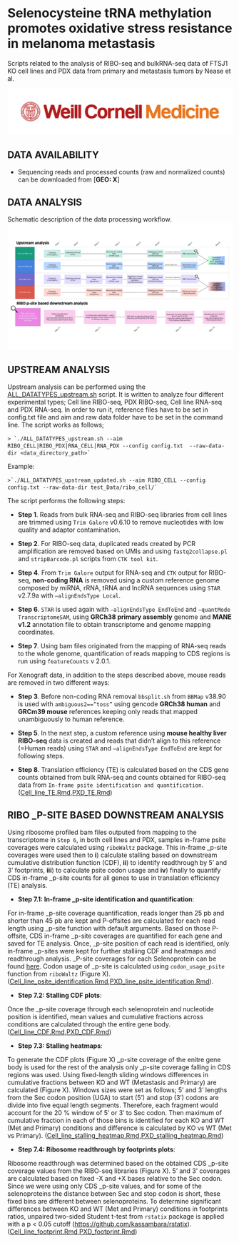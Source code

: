 
# Selenocysteine tRNA methylation promotes oxidative stress resistance in melanoma metastasis
Scripts related to the analysis of RIBO-seq and bulkRNA-seq data of FTSJ1 KO cell lines and PDX data from primary and metastasis tumors by Nease et al.


![](WCM_MB_LOGO_HZSS1L_CLR_RGB_new.png)

## DATA AVAILABILITY

* Sequencing reads and processed counts (raw and normalized counts) can be downloaded from [**GEO: X**]

## DATA ANALYSIS
Schematic description of the data processing workflow. 
![](RIBO-seq_diagram.png)


## UPSTREAM ANALYSIS
Upstream analysis can be performed using the [ALL_DATATYPES_upstream.sh](https://github.com/abcwcm/piskounova_ribo/blob/main/analysis_scripts/upstream_analysis/ALL_DATATYPES_upstream_updated.sh) script. It is written to analyze four different experimental types; Cell line RIBO-seq, PDX RIBO-seq, Cell line RNA-seq and PDX RNA-seq. In order to run it, reference files have to be set in config.txt file and aim and raw data folder have to be set in the command line. The script works as follows;

    > `./ALL_DATATYPES_upstream.sh --aim RIBO_CELL|RIBO_PDX|RNA_CELL|RNA_PDX --config config.txt  --raw-data-dir <data_directory_path>`

Example:


    >`./ALL_DATATYPES_upstream_updated.sh --aim RIBO_CELL --config config.txt --raw-data-dir test_Data/ribo_cell/`

The script performs the following steps:

- **Step 1**. Reads from bulk RNA-seq and RIBO-seq libraries from cell lines are trimmed using `Trim Galore` v0.6.10 to remove nucleotides with low quality and adaptor contamination.

- **Step 2**. For RIBO-seq data, duplicated reads created by PCR amplification are removed based on UMIs and using `fastq2collapse.pl` and `stripBarcode.pl` scripts from `CTK tool kit`.

- **Step 4**. From `Trim Galore` output for RNA-seq and `CTK` output for RIBO-seq, **non-coding RNA** is removed using a custom reference genome composed by miRNA, rRNA, tRNA and lncRNA sequences using `STAR` v2.7.9a with `–alignEndsType Local`.

- **Step 6**. `STAR` is used again with `–alignEndsType EndToEnd` and `–quantMode TranscriptomeSAM`, using **GRCh38 primary assembly** genome and **MANE v1.2** annotation file to obtain transcriptome and genome mapping coordinates. 

- **Step 7**. Using bam files originated from the mapping of RNA-seq reads to the whole genome, quantification of reads mapping to CDS regions is run using `featureCounts` v 2.0.1.

For Xenograft data, in addition to the steps described above, mouse reads are removed in two different ways:

- **Step 3**. Before non-coding RNA removal `bbsplit.sh` from `BBMap` v38.90 is used with `ambiguous2==”toss”` using gencode **GRCh38 human** and **GRCm39 mouse** references keeping only reads that mapped unambiguously to human reference. 

- **Step 5**. In the next step, a custom reference using **mouse healthy liver RIBO-seq** data is created and reads that didn’t align to this reference (=Human reads) using `STAR` and `–alignEndsType EndToEnd` are kept for following steps. 

- **Step 8**. Translation efficiency (TE) is calculated based on the CDS gene counts obtained from bulk RNA-seq and counts obtained for RIBO-seq data from `In-frame psite identification and quantification`.([Cell_line_TE.Rmd](https://github.com/abcwcm/piskounova_ribo/blob/main/analysis_scripts/downstream_analysis/Cell_lines/Script5_cell_lines_Translation_Efficiency.Rmd),[PXD_TE.Rmd](https://github.com/abcwcm/piskounova_ribo/blob/main/analysis_scripts/downstream_analysis/Xenograft/Script5_PDX_Translation_Efficiency.Rmd))





## RIBO _P-SITE BASED DOWNSTREAM ANALYSIS

Using ribosome profiled bam files outputed from mapping to the transcriptome in `Step 6`, in both cell lines and PDX, samples in-frame psite coverages were calculated using `riboWaltz` package. This in-frame _p-site coverages were used then to **i**) calculate stalling based on downstream cumulative distribution function (CDF), **ii**) to identify readthrough by 5’ and 3’ footprints,  **iii**) to calculate psite codon usage and **iv**) finally to quantify CDS in-frame _p-site counts for all genes to use in translation efficiency (TE) analysis. 


- **Step 7.1: In-frame _p-site identification and quantification**:

For in-frame _p-site coverage quantification, reads longer than 25 pb and shorter than 45 pb are kept and P-offsites are calculated for each read length using _p-site function with default arguments. Based on those P-offsite, CDS in-frame _p-site coverages are quantified for each gene and saved for TE analysis. Once, _p-site position of each read is identified, only in-frame _p-sites were kept for further stalliing CDF and heatmaps and readthrough analysis.  _P-site coverages for each Selenoprotein can be found [here](https://github.com/abcwcm/piskounova_ribo/tree/main/selenoproteins_psite_counts). Codon usage of _p-site is calculated using `codon_usage_psite` function from `riboWaltz` (Figure X). ([Cell_line_psite_identification.Rmd](https://github.com/abcwcm/piskounova_ribo/blob/main/analysis_scripts/downstream_analysis/Cell_lines/Script1_cell_lines_inframe_psite_idenitification.Rmd),[PXD_line_psite_identification.Rmd](https://github.com/abcwcm/piskounova_ribo/blob/main/analysis_scripts/downstream_analysis/Xenograft/Script1_PDX_inframe_psite_identification.Rmd)).



- **Step 7.2: Stalling CDF plots**:

Once the _p-site coverage through each selenoprotein and nucleotide position is identified, mean values and cumulative fractions across conditions are calculated through the entire gene body. ([Cell_line_CDF.Rmd](https://github.com/abcwcm/piskounova_ribo/blob/main/analysis_scripts/downstream_analysis/Cell_lines/Script2_cell_lines_CDF_plots.Rmd),[PXD_CDF.Rmd](https://github.com/abcwcm/piskounova_ribo/blob/main/analysis_scripts/downstream_analysis/Xenograft/Script2_PDX_CDF_plots.Rmd))

- **Step 7.3: Stalling heatmaps**:

To generate the CDF plots (Figure X) _p-site coverage of the enitre gene body is used for the rest of the analysis only _p-site coverage falling in CDS regions was used. Using fixed-length sliding windows differences in cumulative fractions between KO and WT (Metastasis and Primary) are calculated (Figure X). Windows sizes were set as follows; 5’ and 3’ lengths from the Sec codon position (UGA) to start (5’) and stop (3’) codons are divide into five equal length segments. Therefore, each fragment would account for the 20 % window of 5’ or 3’ to Sec codon. Then maximum of cumulative fraction in each of those bins is identified for each KO and WT (Met and Primary) conditions and difference is calculated by KO vs WT (Met vs Primary).  ([Cell_line_stalling_heatmap.Rmd](https://github.com/abcwcm/piskounova_ribo/blob/main/analysis_scripts/downstream_analysis/Cell_lines/Script3_cell_lines_stalling_Heatmap_bins.Rmd),[PXD_stalling_heatmap.Rmd](https://github.com/abcwcm/piskounova_ribo/blob/main/analysis_scripts/downstream_analysis/Xenograft/Script3_PDX_stalling_Heatmap_bins.Rmd))


- **Step 7.4: Ribosome readthrough by footprints plots**:

Ribosome readthrough was determined based on the obtained CDS _p-site coverage values from the RIBO-seq libraries (Figure X). 5’ and 3’ coverages are calculated based on fixed -X and +X bases relative to the Sec codon. Since we were using only CDS _p-site values, and for some of the selenoproteins the distance between Sec and stop codon is short, these fixed bins are different between selenoproteins. To determine significant differences between KO and WT (Met and Primary) conditions in footprints ratios, unpaired two-sided Student t-test from `rstatix` package is applied with a p < 0.05 cutoff (https://github.com/kassambara/rstatix). 
([Cell_line_footprint.Rmd](https://github.com/abcwcm/piskounova_ribo/blob/main/analysis_scripts/downstream_analysis/Cell_lines/Script4_cell_lines_readthrough_footprints.Rmd),[PXD_footprint.Rmd](https://github.com/abcwcm/piskounova_ribo/blob/main/analysis_scripts/downstream_analysis/Xenograft/Script4_PDX_readthrough_footprints.Rmd))

